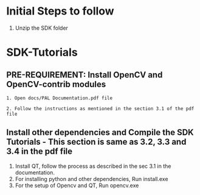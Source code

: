 # Initial Steps to follow

1. Unzip the SDK folder 

# SDK-Tutorials 

## PRE-REQUIREMENT: Install OpenCV and OpenCV-contrib modules
	1. Open docs/PAL Documentation.pdf file
	
	2. Follow the instructions as mentioned in the section 3.1 of the pdf file

	
## Install other dependencies and Compile the SDK Tutorials - This section is same as 3.2, 3.3 and 3.4  in the pdf file
1. Install QT, follow the process as described in the sec 3.1 in the documentation.
2. For installing python and other dependencies, Run install.exe
3. For the setup of Opencv and QT, Run opencv.exe 